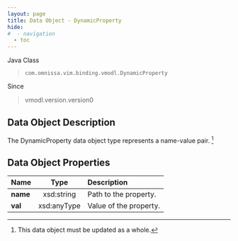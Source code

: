 ```yaml
---
layout: page
title: Data Object - DynamicProperty
hide:
#  - navigation
  - toc
---
```






Java Class
> `com.omnissa.vim.binding.vmodl.DynamicProperty`

Since
> vmodl.version.version0


## Data Object Description

The DynamicProperty data object type represents a name-value pair.
 [^167]



## Data Object Properties

 Name | Type | Description
:---|:---:|:---
**name**|  xsd:string|  Path to the property.
**val**|  xsd:anyType|  Value of the property.


 


[^167]: This data object must be updated as a whole.